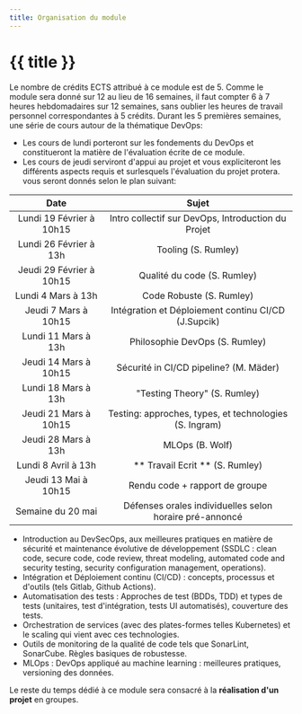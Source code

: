 ```yaml
---
title: Organisation du module
---
```


# {{ title }}

Le nombre de crédits ECTS attribué à ce module est de 5. Comme le module sera donné sur 12 au lieu de
16 semaines, il faut compter 6 à 7 heures hebdomadaires sur 12 semaines, sans oublier les heures de
travail personnel correspondantes à 5 crédits.
Durant les 5 premières semaines, une série de cours autour de la thématique DevOps:
   - Les cours de lundi porteront sur les fondements du DevOps et constitueront la matière de l'évaluation écrite de ce module.
   - Les cours de jeudi serviront d'appui au projet et vous expliciteront les différents aspects requis et surlesquels l'évaluation du projet protera.
vous seront donnés selon le plan suivant:


| Date                     | Sujet           
| :-----------------------:|:-------------------------------------------------------:|
| Lundi 19 Février à 10h15 | Intro collectif sur DevOps, Introduction du Projet      |
| Lundi 26 Février à 13h   | Tooling (S. Rumley)|                                    |
| Jeudi 29 Février à 10h15 | Qualité du code (S. Rumley)                             |
| Lundi 4 Mars à 13h       | Code Robuste (S. Rumley)                                |
| Jeudi 7 Mars à 10h15     | Intégration et Déploiement continu CI/CD (J.Supcik)     |
| Lundi 11 Mars à 13h      | Philosophie DevOps (S. Rumley)                          |
| Jeudi 14 Mars à 10h15    | Sécurité in CI/CD pipeline? (M. Mäder)                  |
| Lundi 18 Mars à 13h      | "Testing Theory" (S. Rumley)                            |
| Jeudi 21 Mars à 10h15    | Testing: approches, types, et technologies (S. Ingram)  |    
| Jeudi 28 Mars à 13h      | MLOps (B. Wolf)                                          |     
| Lundi 8 Avril à 13h      | ** Travail Ecrit ** (S. Rumley)                         |           
| Jeudi 13 Mai à 10h15     | Rendu code + rapport de groupe                          |   
| Semaine du 20 mai        | Défenses orales individuelles selon horaire pré-annoncé |


-  Introduction au DevSecOps, aux meilleures pratiques en matière de sécurité et maintenance
   évolutive de développement (SSDLC : clean code, secure code, code review, threat modeling,
   automated code and security testing, security configuration management, operations).
-  Intégration et Déploiement continu (CI/CD) : concepts, processus et d'outils (tels Gitlab, Github
   Actions).
-  Automatisation des tests : Approches de test (BDDs, TDD) et types de tests (unitaires, test
   d'intégration, tests UI automatisés), couverture des tests.
-  Orchestration de services (avec des plates-formes telles Kubernetes) et le scaling qui vient avec
   ces technologies.
-  Outils de monitoring de la qualité de code tels que SonarLint, SonarCube. Règles basiques de
   robustesse.
-  MLOps : DevOps appliqué au machine learning : meilleures pratiques, versioning des données.



Le reste du temps dédié à ce module sera consacré à la **réalisation d'un projet** en groupes.